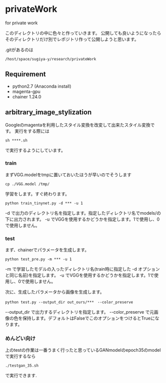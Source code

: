# privateWork
for private work

このディレクトリの中に色々と作っていきます。
公開しても良いようになったらそのディレクトリだけ別でレポジトリ作って公開しようと思います。

.gitがあるのは

```
/host/space/sugiya-y/research/privateWork
```

## Requirement
- python2.7 (Anaconda install)
- magenta-gpu
- chainer 1.24.0

## arbitrary_image_stylization
Googleのmagentaを利用したスタイル変換を改変して出来たスタイル変換です。
実行をする際には
```
sh ****.sh
```
で実行するようにしています。

### train
まずVGG.modelをtmpに置いておいたほうが早いのでそうします
```
cp ./VGG.model /tmp/
```
学習をします。すぐ終わります。
```
python train_tinynet.py -d *** -u 1
```
-d で出力のディレクトリ名を指定します。指定したディレクトリ名でmodels/の下に出力されます。
-u でVGGを使用するかどうかを指定します。1で使用し、0で使用しません。

### test
まず、chainerでパラメータを生成します。
```
python test_pre.py -m *** -u 1
```
-m で学習したモデルの入ったディレクトリ名(train時に指定した -d オプションと同じ名前)を指定します。
-u でVGGを使用するかどうかを指定します。1で使用し、0で使用しません。

次に、生成したパラメータから画像を生成します。
```
python test.py --output_dir out_ours/***　--color_preserve
```
--output_dir で出力するディレクトリを指定します。
--color_preserve で元画像の色を保持します。デフォルトはFalseでこのオプションをつけるとTrueになります。

### めんどい向け
上のtestの作業は一番うまく行ったと思っているGANmodelのepoch35のmodelで実行するなら
```
./testgan_35.sh
```
で実行できます.
